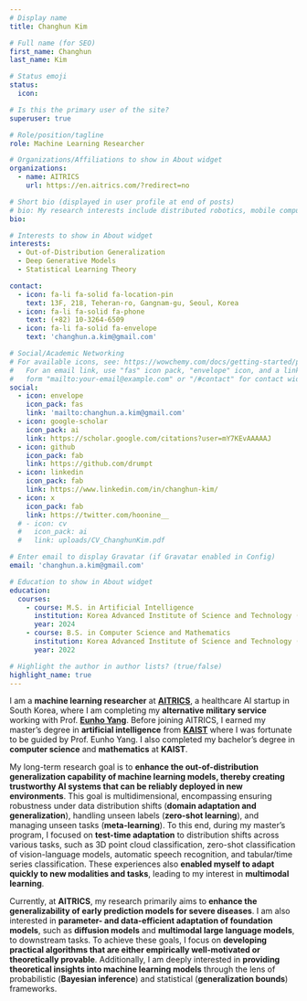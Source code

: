 ```yaml
---
# Display name
title: Changhun Kim

# Full name (for SEO)
first_name: Changhun
last_name: Kim

# Status emoji
status:
  icon:

# Is this the primary user of the site?
superuser: true

# Role/position/tagline
role: Machine Learning Researcher

# Organizations/Affiliations to show in About widget
organizations:
  - name: AITRICS
    url: https://en.aitrics.com/?redirect=no

# Short bio (displayed in user profile at end of posts)
# bio: My research interests include distributed robotics, mobile computing and programmable matter.
bio:

# Interests to show in About widget
interests:
  - Out-of-Distribution Generalization
  - Deep Generative Models
  - Statistical Learning Theory

contact:
  - icon: fa-li fa-solid fa-location-pin
    text: 13F, 218, Teheran-ro, Gangnam-gu, Seoul, Korea
  - icon: fa-li fa-solid fa-phone
    text: (+82) 10-3264-6509
  - icon: fa-li fa-solid fa-envelope
    text: 'changhun.a.kim@gmail.com'

# Social/Academic Networking
# For available icons, see: https://wowchemy.com/docs/getting-started/page-builder/#icons
#   For an email link, use "fas" icon pack, "envelope" icon, and a link in the
#   form "mailto:your-email@example.com" or "/#contact" for contact widget.
social:
  - icon: envelope
    icon_pack: fas
    link: 'mailto:changhun.a.kim@gmail.com'
  - icon: google-scholar
    icon_pack: ai
    link: https://scholar.google.com/citations?user=mY7KEvAAAAAJ
  - icon: github
    icon_pack: fab
    link: https://github.com/drumpt
  - icon: linkedin
    icon_pack: fab
    link: https://www.linkedin.com/in/changhun-kim/
  - icon: x
    icon_pack: fab
    link: https://twitter.com/hoonine__
  # - icon: cv
  #   icon_pack: ai
  #   link: uploads/CV_ChanghunKim.pdf

# Enter email to display Gravatar (if Gravatar enabled in Config)
email: 'changhun.a.kim@gmail.com'

# Education to show in About widget
education:
  courses:
    - course: M.S. in Artificial Intelligence
      institution: Korea Advanced Institute of Science and Technology (KAIST)
      year: 2024
    - course: B.S. in Computer Science and Mathematics
      institution: Korea Advanced Institute of Science and Technology (KAIST)
      year: 2022

# Highlight the author in author lists? (true/false)
highlight_name: true
---
```

I am a **machine learning researcher** at **[AITRICS](http://en.aitrics.com/?redirect=no)**, a healthcare AI startup in South Korea, where I am completing my **alternative military service** working with Prof. **[Eunho Yang](https://mli.kaist.ac.kr/people/)**. Before joining AITRICS, I earned my master’s degree in **artificial intelligence** from **[KAIST](https://www.kaist.ac.kr/kr/)** where I was fortunate to be guided by Prof. Eunho Yang. I also completed my bachelor’s degree in **computer science** and **mathematics** at **KAIST**.

My long-term research goal is to **enhance the out-of-distribution generalization capability of machine learning models, thereby creating trustworthy AI systems that can be reliably deployed in new environments**. This goal is multidimensional, encompassing ensuring robustness under data distribution shifts (**domain adaptation and generalization**), handling unseen labels (**zero-shot learning**), and managing unseen tasks (**meta-learning**). To this end, during my master’s program, I focused on **test-time adaptation** to distribution shifts across various tasks, such as 3D point cloud classification, zero-shot classification of vision-language models, automatic speech recognition, and tabular/time series classification. These experiences also **enabled myself to adapt quickly to new modalities and tasks**, leading to my interest in **multimodal learning**.

Currently, at **AITRICS**, my research primarily aims to **enhance the generalizability of early prediction models for severe diseases**. I am also interested in **parameter- and data-efficient adaptation of foundation models**, such as **diffusion models** and **multimodal large language models**, to downstream tasks. To achieve these goals, I focus on **developing practical algorithms that are either empirically well-motivated or theoretically provable**. Additionally, I am deeply interested in **providing theoretical insights into machine learning models** through the lens of probabilistic (**Bayesian inference**) and statistical (**generalization bounds**) frameworks.